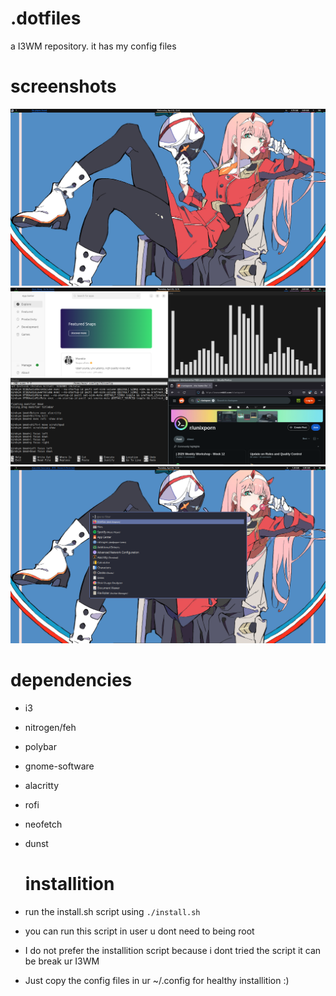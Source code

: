 # .dotfiles
a I3WM repository. it has my config files
# screenshots
![image](https://github.com/maxuwuu/.dotfiles/blob/main/Screenshots/4.png)
![image](https://github.com/maxuwuu/.dotfiles/blob/main/Screenshots/8.png)
![image](https://github.com/maxuwuu/.dotfiles/blob/main/Screenshots/0.png)

# dependencies

- i3
- nitrogen/feh
- polybar
- gnome-software 
- alacritty
- rofi
- neofetch
- dunst

  # installition

- run the install.sh script using ```./install.sh```
- you can run this script in user u dont need to being root
- I do not prefer the installition script because i dont tried the script it can be break ur I3WM
- Just copy the config files in ur ~/.config for healthy installition :)
